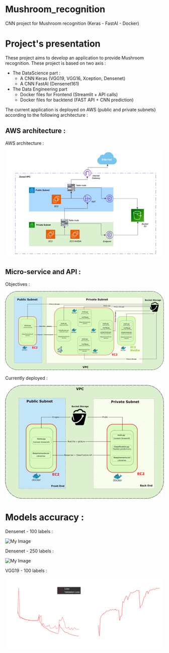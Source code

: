# Mushroom_recognition
CNN  project for Mushroom recognition (Keras - FastAI - Docker)


# Project's presentation

These project aims to develop an application to provide Mushroom recognition.
These project is based on two axis : 
- The DataScience part :
    - A CNN Keras (VGG19, VGG16, Xception, Densenet)
    - A CNN FastAI (Densenet161)
- The Data Engineering part
    - Docker files for Frontend (Streamlit + API calls)
    - Docker files for backtend (FAST API + CNN prediction)

The current application is deployed on AWS (public and private subnets) according to the following architecture :

## AWS architecture : 

AWS architecture : 

![My Image](Images/AWS.png)

## Micro-service and API :

Objectives : 

![My Image](Images/DE_big.png)

 
Currently deployed : 

![My Image](Images/DE_small.png)


# Models accuracy : 


Densenet - 100 labels :

![My Image](Images/densenet_loss_val_acc_100_2.png)

Densenet - 250 labels :

![My Image](Images/densenet_loss_val_acc_250.png)

VGG19 - 100 labels :

![My Image](Images/VGG19_loss_val_acc_100_2.png)



